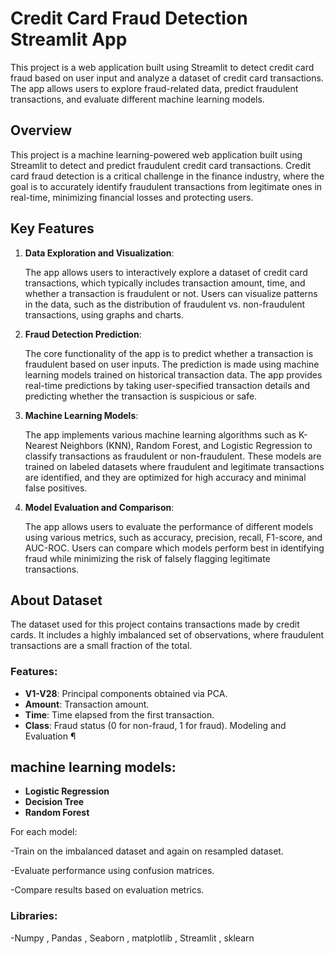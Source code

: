 # Credit Card Fraud Detection Streamlit App
       
This project is a web application built using Streamlit to detect credit card fraud based on user input and analyze a dataset of credit card transactions. The app allows users to explore fraud-related data, predict fraudulent transactions, and evaluate different machine learning models.

## Overview
This project is a machine learning-powered web application built using Streamlit to detect and predict fraudulent credit card transactions. Credit card fraud detection is a critical challenge in the finance industry, where the goal is to accurately identify fraudulent transactions from legitimate ones in real-time, minimizing financial losses and protecting users.
## Key Features
1. **Data Exploration and Visualization**:

   The app allows users to interactively explore a dataset of credit card transactions, which typically includes transaction amount, time, and whether a transaction is fraudulent or not.
Users can visualize patterns in the data, such as the distribution of fraudulent vs. non-fraudulent transactions, using graphs and charts.</br>
2. **Fraud Detection Prediction**:
   
   The core functionality of the app is to predict whether a transaction is fraudulent based on user inputs. The prediction is made using machine learning models trained on historical transaction data.
The app provides real-time predictions by taking user-specified transaction details and predicting whether the transaction is suspicious or safe.</br>
3. **Machine Learning Models**:
   
   The app implements various machine learning algorithms such as K-Nearest Neighbors (KNN), Random Forest, and Logistic Regression to classify transactions as fraudulent or non-fraudulent.
These models are trained on labeled datasets where fraudulent and legitimate transactions are identified, and they are optimized for high accuracy and minimal false positives.</br>
4. **Model Evaluation and Comparison**:
   
   The app allows users to evaluate the performance of different models using various metrics, such as accuracy, precision, recall, F1-score, and AUC-ROC.
Users can compare which models perform best in identifying fraud while minimizing the risk of falsely flagging legitimate transactions.

## About Dataset

  The dataset used for this project contains transactions made by credit cards. It includes a highly imbalanced set of observations, where fraudulent transactions are a small fraction of the total.
  ### Features:
- **V1-V28**: Principal components obtained via PCA.
- **Amount**: Transaction amount.
- **Time**: Time elapsed from the first transaction.
- **Class**: Fraud status (0 for non-fraud, 1 for fraud).
  Modeling and Evaluation ¶
## machine learning models:

- **Logistic Regression**
- **Decision Tree**
- **Random Forest**
  
For each model:

   -Train on the imbalanced dataset and again on resampled dataset.
   
   -Evaluate performance using confusion matrices.
   
   -Compare results based on evaluation metrics.
### Libraries:

   -Numpy , Pandas , Seaborn , matplotlib , Streamlit , sklearn

   

          



  
